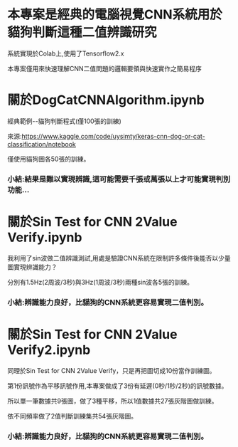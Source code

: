 # 本專案是經典的電腦視覺CNN系統用於貓狗判斷這種二值辨識研究

系統實現於Colab上,使用了Tensorflow2.x

本專案僅用來快速理解CNN二值問題的邏輯要領與快速實作之簡易程序

# 關於DogCatCNNAlgorithm.ipynb

經典範例--貓狗判斷程式(僅100張的訓練)

來源:https://www.kaggle.com/code/uysimty/keras-cnn-dog-or-cat-classification/notebook

僅使用貓狗圖各50張的訓練。

### **小結:結果是難以實現辨識,這可能需要千張或萬張以上才可能實現判別功能...**

# 關於Sin Test for CNN 2Value Verify.ipynb

我利用了sin波做二值辨識測試,用處是驗證CNN系統在限制許多條件後能否以少量圖實現辨識能力？

分別有1.5Hz(2周波/3秒)與3Hz(1周波/3秒)兩種sin波各5張的訓練。

### **小結:辨識能力良好，比貓狗的CNN系統更容易實現二值判別。**

# 關於Sin Test for CNN 2Value Verify2.ipynb

同理於Sin Test for CNN 2Value Verify，只是再把圖切成10份當作訓練圖。

第1份訊號作為平移訊號作用,本專案做成了3份有延遲(0秒/1秒/2秒)的訊號數據。

所以單一筆數據共9張圖，做了3種平移，所以1值數據共27張灰階圖做訓練。

依不同頻率做了2值判斷訓練集共54張灰階圖。

### **小結:辨識能力良好，比貓狗的CNN系統更容易實現二值判別。**
